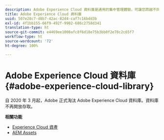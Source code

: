 ```yaml
---
description: Adobe Experience Cloud 資料庫是通用的集中管理體驗，可讓您跨越不同 Adobe Experience Cloud 解決方案儲存、尋找及選取資產。
title: Adobe Experience Cloud 資料庫
uuid: 507e28c7-d8b7-42ac-82d4-caf7c16bdd3b
exl-id: 4f1bb155-66f9-492f-9902-686c2758d341
translation-type: ht
source-git-commit: e4469ee1008afc8f6d18e75b3bb0f2e78c2c65f7
workflow-type: ht
source-wordcount: '72'
ht-degree: 100%

---
```


# Adobe Experience Cloud 資料庫{#adobe-experience-cloud-library}

自 2020 年 3 月起，Adobe 正式淘汰 Adobe Experience Cloud 資料庫。資料庫不再開放存取。

**相關功能**

* [Experience Cloud 資產](https://docs.adobe.com/content/help/zh-Hant/core-services/interface/assets/experience-cloud-assets.html)
* [AEM Assets](https://docs.adobe.com/content/help/zh-Hant/experience-manager-cloud-service/assets/home.html)
